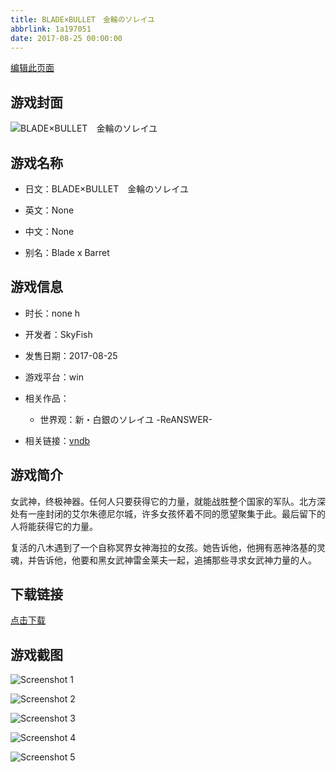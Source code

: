 ```yaml
---
title: BLADE×BULLET　金輪のソレイユ
abbrlink: 1a197051
date: 2017-08-25 00:00:00
---
```

[编辑此页面](https://github.com/ACG-3/ADV3-source/blob/main/source/_posts/BLADE%C3%97BULLET%E3%80%80%E9%87%91%E8%BC%AA%E3%81%AE%E3%82%BD%E3%83%AC%E3%82%A4%E3%83%A6.md)

## 游戏封面

![BLADE×BULLET　金輪のソレイユ](https://pan.timero.xyz/d/onedrive/img_lib_001/BLADE%C3%97BULLET%E3%80%80%E9%87%91%E8%BC%AA%E3%81%AE%E3%82%BD%E3%83%AC%E3%82%A4%E3%83%A6_cover.avif)


## 游戏名称

- 日文：BLADE×BULLET　金輪のソレイユ
- 英文：None
- 中文：None

- 别名：Blade x Barret


## 游戏信息

- 时长：none h
- 开发者：SkyFish
- 发售日期：2017-08-25
- 游戏平台：win
- 相关作品：
   - 世界观：新・白銀のソレイユ -ReANSWER-

- 相关链接：[vndb](https://vndb.org/v21068)


## 游戏简介

女武神，终极神器。任何人只要获得它的力量，就能战胜整个国家的军队。北方深处有一座封闭的艾尔朱德尼尔城，许多女孩怀着不同的愿望聚集于此。最后留下的人将能获得它的力量。

复活的八木遇到了一个自称冥界女神海拉的女孩。她告诉他，他拥有恶神洛基的灵魂，并告诉他，他要和黑女武神雷金莱夫一起，追捕那些寻求女武神力量的人。




## 下载链接

[点击下载](https://pan.timero.xyz/onedrive/adv_lib_001/BLADE%C3%97BULLET%E3%80%80%E9%87%91%E8%BC%AA%E3%81%AE%E3%82%BD%E3%83%AC%E3%82%A4%E3%83%A6)


## 游戏截图


![Screenshot 1](https://pan.timero.xyz/d/onedrive/img_lib_001/BLADE%C3%97BULLET%E3%80%80%E9%87%91%E8%BC%AA%E3%81%AE%E3%82%BD%E3%83%AC%E3%82%A4%E3%83%A6_Screenshot_1.avif)

![Screenshot 2](https://pan.timero.xyz/d/onedrive/img_lib_001/BLADE%C3%97BULLET%E3%80%80%E9%87%91%E8%BC%AA%E3%81%AE%E3%82%BD%E3%83%AC%E3%82%A4%E3%83%A6_Screenshot_2.avif)

![Screenshot 3](https://pan.timero.xyz/d/onedrive/img_lib_001/BLADE%C3%97BULLET%E3%80%80%E9%87%91%E8%BC%AA%E3%81%AE%E3%82%BD%E3%83%AC%E3%82%A4%E3%83%A6_Screenshot_3.avif)

![Screenshot 4](https://pan.timero.xyz/d/onedrive/img_lib_001/BLADE%C3%97BULLET%E3%80%80%E9%87%91%E8%BC%AA%E3%81%AE%E3%82%BD%E3%83%AC%E3%82%A4%E3%83%A6_Screenshot_4.avif)

![Screenshot 5](https://pan.timero.xyz/d/onedrive/img_lib_001/BLADE%C3%97BULLET%E3%80%80%E9%87%91%E8%BC%AA%E3%81%AE%E3%82%BD%E3%83%AC%E3%82%A4%E3%83%A6_Screenshot_5.avif)

